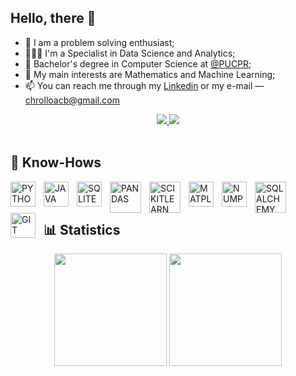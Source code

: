 ## Hello, there 👋

- 🧩 I am a problem solving enthusiast;
- 👨🏻‍💻 I'm a Specialist in Data Science and Analytics;
- 🌱 Bachelor's degree in Computer Science at [@PUCPR](https://www.pucpr.br);
- 🧠 My main interests are Mathematics and Machine Learning;
- 📫 You can reach me through my [Linkedin](https://www.linkedin.com/in/arthurcorreiabrigido/) or my e-mail — chrolloacb@gmail.com

<div align="center">
  <a href="https://www.linkedin.com/in/arthurcorreiabrigido/" alt="Linkedin">
    <img src="https://img.shields.io/badge/-Linkedin-0e76a8?style=flat&logo=Linkedin&logoColor=white&link=https://www.linkedin.com/in/arthurcorreiabrigido/"/>
  </a>

  <a href="mailto:chrolloacb@gmail.com" alt="Gmail">
    <img src="https://img.shields.io/badge/-Gmail-FF0000?style=flat&labelColor=FF0000&logo=gmail&logoColor=white&link=chrolloacb@gmail.com"/>
  </a>
</div>
<br>

## 🤖 Know-Hows

<img
  align="left"
  alt="PYTHON"
  title="PYTHON"
  width="40px"
  style="padding-right: 10px;"
  src="https://cdn.jsdelivr.net/gh/devicons/devicon@latest/icons/python/python-original.svg" />

<img 
  align="left"
  alt="JAVA"
  title="JAVA"
  width="40px"
  style="padding-right: 10px;"
  src="https://cdn.jsdelivr.net/gh/devicons/devicon@latest/icons/java/java-plain.svg" />

<img 
  align="left"
  alt="SQLITE"
  title="SQLITE"
  width="40px"
  style="padding-right: 10px;"
  src="https://cdn.jsdelivr.net/gh/devicons/devicon@latest/icons/sqlite/sqlite-original.svg" />

<img 
  align="left"
  alt="PANDAS"
  title="PANDAS"
  width="50px"
  style="padding-right: 10px;"
  src="https://cdn.jsdelivr.net/gh/devicons/devicon@latest/icons/pandas/pandas-original-wordmark.svg" />

<img 
  align="left"
  alt="SCIKITLEARN"
  title="SCIKITLEARN"
  width="50px"
  style="padding-right: 10px;"
  src="https://cdn.jsdelivr.net/gh/devicons/devicon@latest/icons/scikitlearn/scikitlearn-original.svg" />

<img 
  align="left"
  alt="MATPLOTLIB"
  title="MATPLOTLIB"
  width="40px"
  style="padding-right: 10px;"
  src="https://cdn.jsdelivr.net/gh/devicons/devicon@latest/icons/matplotlib/matplotlib-original.svg" />

<img 
  align="left"
  alt="NUMPY"
  title="NUMPY"
  width="40px"
  style="padding-right: 10px;"
  src="https://cdn.jsdelivr.net/gh/devicons/devicon@latest/icons/numpy/numpy-original.svg" />

<img 
  align="left"
  alt="SQLALCHEMY"
  title="SQLALCHEMY"
  width="50px"
  style="padding-right: 10px;"
  src="https://cdn.jsdelivr.net/gh/devicons/devicon@latest/icons/sqlalchemy/sqlalchemy-original.svg" />

  <img 
  align="left"
  alt="GIT"
  title="GIT"
  width="40px"
  style="padding-right: 10px;"
  src="https://cdn.jsdelivr.net/gh/devicons/devicon@latest/icons/git/git-original.svg" />

<br/>
<br/>

## 📊 Statistics

<div align="center">
  <img height="180em" src="https://github-readme-stats.vercel.app/api?username=Arthurcorreiabrigido&show_icons=true&theme=tokyonight&include_all_commits=true"/>
  <img height="180em" src="https://github-readme-stats.vercel.app/api/top-langs/?username=ArthurCorreiaBrigido&layout=compact&langs_count=7&theme=tokyonight"/>
</div>
